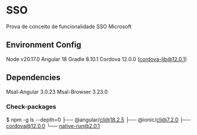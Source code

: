 # SSO
Prova de conceito de funcionalidade SSO Microsoft

## Environment Config
Node v20.17.0
Angular 18
Gradle 8.10.1
Cordova 12.0.0 (cordova-lib@12.0.1)

## Dependencies
Msal-Angular 3.0.23 
Msal-Browser 3.23.0

### Check-packages 
$ npm -g ls --depth=0
├── @angular/cli@18.2.5
├── @ionic/cli@7.2.0
├── cordova@12.0.0
└── native-run@2.0.1